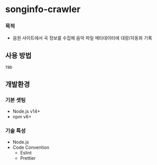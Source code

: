 # songinfo-crawler

### 목적

- 음원 사이트에서 곡 정보를 수집해 음악 파일 메타데이터에 대량/자동화 기록

## 사용 방법

`TBD`

## 개발환경

### 기본 셋팅

- Node.js v14+
- npm v6+

### 기술 특성

- Node.js
- Code Convention
  - Eslint
  - Prettier
